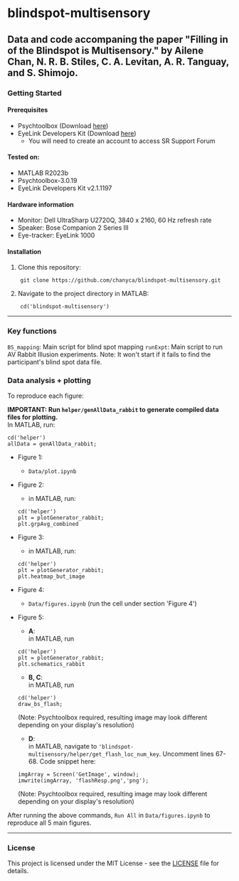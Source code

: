 # blindspot-multisensory  

Data and code accompaning the paper "Filling in of the Blindspot is Multisensory." by Ailene Chan, N. R. B. Stiles, C. A. Levitan, A. R. Tanguay, and S.
Shimojo.
---
### Getting Started
#### Prerequisites
- Psychtoolbox (Download [here](http://psychtoolbox.org/download))
- EyeLink Developers Kit (Download [here](https://www.sr-research.com/support/thread-13.html))
  - You will need to create an account to access SR Support Forum
 
#### Tested on:
- MATLAB R2023b
- Psychtoolbox-3.0.19
- EyeLink Developers Kit v2.1.1197

#### Hardware information
- Monitor: Dell UltraSharp U2720Q, 3840 x 2160, 60 Hz refresh rate
- Speaker: Bose Companion 2 Series III
- Eye-tracker: EyeLink 1000

#### Installation
1. Clone this repository:  
```
    git clone https://github.com/chanyca/blindspot-multisensory.git
```
2. Navigate to the project directory in MATLAB:
```
    cd('blindspot-multisensory')
```
---
### Key functions
`BS_mapping`: Main script for blind spot mapping
`runExpt`: Main script to run AV Rabbit Illusion experiments. Note: It won't start if it fails to find the participant's blind spot data file.

### Data analysis + plotting

To reproduce each figure:  
  
**IMPORTANT: Run `helper/genAllData_rabbit` to generate compiled data files for plotting.**  
In MATLAB, run:
```
cd('helper')
allData = genAllData_rabbit;
```
- Figure 1:
  - `Data/plot.ipynb`
- Figure 2:
  - in MATLAB, run:
  ```
  cd('helper')
  plt = plotGenerator_rabbit;
  plt.grpAvg_combined
  ```
- Figure 3:
  - in MATLAB, run:
  ```
  cd('helper')
  plt = plotGenerator_rabbit;
  plt.heatmap_but_image
  ```
- Figure 4:
  - `Data/figures.ipynb` (run the cell under section 'Figure 4')
- Figure 5:
  - **A**:  
    in MATLAB, run
  ```
  cd('helper')
  plt = plotGenerator_rabbit;
  plt.schematics_rabbit
  ```
  - **B, C**:  
    in MATLAB, run  
  ```
  cd('helper')
  draw_bs_flash;
  ```
  (Note: Psychtoolbox required, resulting image may look different depending on your display's resolution)
  - **D**:  
    in MATLAB, navigate to `'blindspot-multisensory/helper/get_flash_loc_num_key`. Uncomment lines 67-68. Code snippet here:  

  ```
  imgArray = Screen('GetImage', window);
  imwrite(imgArray, 'flashResp.png','png');
  ```
  (Note: Psychtoolbox required, resulting image may look different depending on your display's resolution)  


After running the above commands, `Run All` in `Data/figures.ipynb` to reproduce all 5 main figures.  

---
### License
This project is licensed under the MIT License - see the [LICENSE](LICENSE) file for details.
